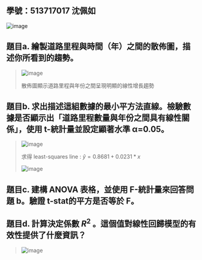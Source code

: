 ## 學號：513717017 沈佩如

![image](https://github.com/user-attachments/assets/1a7ff2e1-8942-46ce-8443-f3706a085fbe)

## 題目a. 繪製道路里程與時間（年）之間的散佈圖，描述你所看到的趨勢。
>
>![image](https://github.com/user-attachments/assets/d4c378c4-abd3-4816-9f84-df2bffad046b)
>
>散佈圖顯示道路里程與年份之間呈現明顯的線性增長趨勢

## 題目b. 求出描述這組數據的最小平方法直線。檢驗數據是否顯示出「道路里程數量與年份之間具有線性關係」，使用 t-統計量並設定顯著水準 α=0.05。
>
>![image](https://github.com/user-attachments/assets/e30ed30c-e1c2-4efb-b445-a96eb570f7fe)
>
>求得 least-squares line : $\hat{y} = 0.8681+ 0.0231*x$
>
>![image](https://github.com/user-attachments/assets/d13497b0-7a60-4e9f-805f-ca3582f8ed19)

## 題目c. 建構 ANOVA 表格，並使用 F-統計量來回答問題 b。驗證 t-stat的平方是否等於 F。

## 題目d. 計算決定係數 $R^2$ 。這個值對線性回歸模型的有效性提供了什麼資訊？
>
>![image](https://github.com/user-attachments/assets/60b5d7ec-d660-4aa0-b195-3ac2fdfc89e7)




